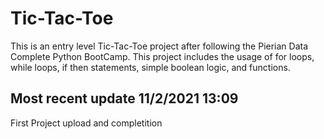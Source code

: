 # Tic-Tac-Toe
This is an entry level Tic-Tac-Toe project after following the Pierian Data Complete Python BootCamp. This project includes the usage of for loops, while loops, if then statements, simple boolean logic, and functions. 

## Most recent update 11/2/2021 13:09
First Project upload and completition

